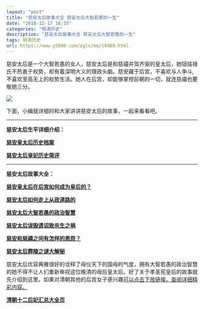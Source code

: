 ```yaml
---
layout: "post"
title: "慈安太后故事大全 慈安太后大智若愚的一生"
date: "2018-12-17 16:15"
categories: "明清历史"
description: "慈安太后故事大全 慈安太后大智若愚的一生"
tags: 明清历史
url: https://www.y5000.com/zgls/mq/19489.html
---
```






慈安太后是一个大智若愚的女人，慈安太后是和慈禧并驾齐驱的皇太后，她钮祜禄氏不热衷于权势，却有着深明大义的理政头脑。慈安藏于后宫，不喜欢与人争斗,不喜欢至高无上的权势生活。她人在后宫，却能够掌控前朝的一切，就连慈禧也要敬她三分。

![](https://img.y5000.com/uploads/allimg/170420/6-1F420152542L1.jpg)

下面，小编就详细的和大家讲讲慈安太后的故事，一起来看看吧。

* * *

**慈安太后生平详细介绍：**

**[慈安皇太后历史档案](https://www.y5000.com/zgls/mq/19456.html)**

**[慈安太后皇妃历史简评](https://www.y5000.com/zgls/mq/19457.html)**

* * *

**慈安太后故事大全：**

**[慈安皇太后在后宫如何成为皇后的？](https://www.y5000.com/zgls/mq/19460.html)**

**[慈安太后如何走上从政道路的](https://www.y5000.com/zgls/mq/19464.html)**

**[慈安太后大智若愚的政治智慧](https://www.y5000.com/zgls/mq/19466.html)**

**[慈安太后误毁遗诏致杀生之祸](https://www.y5000.com/zgls/mq/19468.html)**

**[慈安和慈禧之间有怎样的恩怨？](https://www.y5000.com/zgls/mq/19471.html)**

**[慈安太后葬陵之谜大解秘](https://www.y5000.com/zgls/mq/19472.html)**

慈安太后优容典雅很好的诠释了母仪天下的国母的气度，拥有大智若愚的政治智慧的她不得不让人们重新审视这位晚清的母后皇太后。好了关于孝圣宪皇后的故事就先介绍到这里。如果对清朝其他的后宫女子感兴趣[可以点击下放链接，查阅详细精彩内容。](https://www.y5000.com/zgls/mq/19316.html)

**[清朝十二后妃汇总大全页](https://www.y5000.com/zgls/mq/19316.html)**
